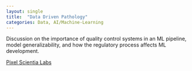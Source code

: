 ```yaml
---
layout: single
title:  "Data Driven Pathology"
categories: Data, AI/Machine-Learning
---
```


Discussion on the importance of quality control systems in an ML pipeline, model generalizability, and how the regulatory process affects ML development.


[Pixel Scientia Labs](https://pixelscientia.com/podcast/data-driven-pathology-with-coleman-stavish-and-julianna-ianni-from-proscia/)